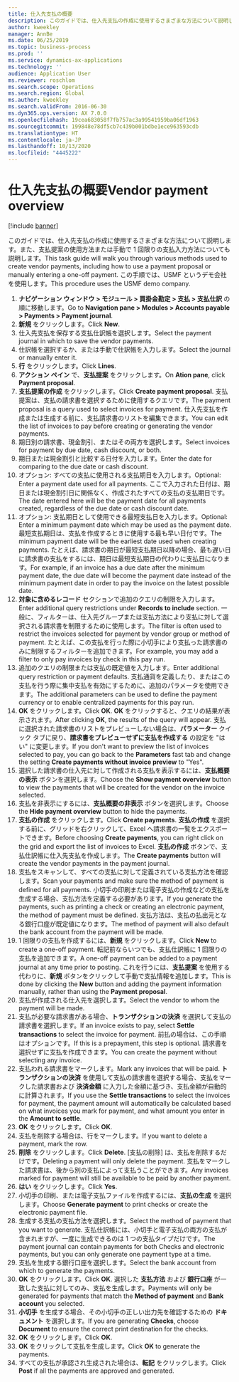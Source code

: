 ```yaml
---
title: 仕入先支払の概要
description: このガイドでは、仕入先支払の作成に使用するさまざまな方法について説明します。また、支払提案の使用方法または手動で 1 回限りの支払入力方法についても説明します。
author: kweekley
manager: AnnBe
ms.date: 06/25/2019
ms.topic: business-process
ms.prod: ''
ms.service: dynamics-ax-applications
ms.technology: ''
audience: Application User
ms.reviewer: roschlom
ms.search.scope: Operations
ms.search.region: Global
ms.author: kweekley
ms.search.validFrom: 2016-06-30
ms.dyn365.ops.version: AX 7.0.0
ms.openlocfilehash: 19cea683058f7fb757ac3a99541959ba06df1963
ms.sourcegitcommit: 199848e78df5cb7c439b001bdbe1ece963593cdb
ms.translationtype: HT
ms.contentlocale: ja-JP
ms.lasthandoff: 10/13/2020
ms.locfileid: "4445222"
---
```

# <a name="vendor-payment-overview"></a><span data-ttu-id="24406-103">仕入先支払の概要</span><span class="sxs-lookup"><span data-stu-id="24406-103">Vendor payment overview</span></span>

[!include [banner](../../includes/banner.md)]

<span data-ttu-id="24406-104">このガイドでは、仕入先支払の作成に使用するさまざまな方法について説明します。また、支払提案の使用方法または手動で 1 回限りの支払入力方法についても説明します。</span><span class="sxs-lookup"><span data-stu-id="24406-104">This task guide will walk you through various methods used to create vendor payments, including how to use a payment proposal or manually entering a one-off payment.</span></span> <span data-ttu-id="24406-105">この手順では、USMF というデモ会社を使用します。</span><span class="sxs-lookup"><span data-stu-id="24406-105">This procedure uses the USMF demo company.</span></span>

1. <span data-ttu-id="24406-106">**ナビゲーション ウィンドウ > モジュール > 買掛金勘定 > 支払 > 支払仕訳** の順に移動します。</span><span class="sxs-lookup"><span data-stu-id="24406-106">Go to **Navigation pane > Modules > Accounts payable > Payments > Payment journal**.</span></span>
2. <span data-ttu-id="24406-107">**新規** をクリックします。</span><span class="sxs-lookup"><span data-stu-id="24406-107">Click **New**.</span></span>
3. <span data-ttu-id="24406-108">仕入先支払を保存する支払仕訳帳を選択します。</span><span class="sxs-lookup"><span data-stu-id="24406-108">Select the payment journal in which to save the vendor payments.</span></span> 
4. <span data-ttu-id="24406-109">仕訳帳を選択するか、または手動で仕訳帳を入力します。</span><span class="sxs-lookup"><span data-stu-id="24406-109">Select the journal or manually enter it.</span></span>
5. <span data-ttu-id="24406-110">**行** をクリックします。</span><span class="sxs-lookup"><span data-stu-id="24406-110">Click **Lines**.</span></span>
6. <span data-ttu-id="24406-111">**アクション ペイン** で、**支払提案** をクリックします。</span><span class="sxs-lookup"><span data-stu-id="24406-111">On **Ation pane**, click **Payment proposal**.</span></span>
7. <span data-ttu-id="24406-112">**支払提案の作成** をクリックします。</span><span class="sxs-lookup"><span data-stu-id="24406-112">Click **Create payment proposal**.</span></span> <span data-ttu-id="24406-113">支払提案は、支払の請求書を選択するために使用するクエリです。</span><span class="sxs-lookup"><span data-stu-id="24406-113">The payment proposal is a query used to select invoices for payment.</span></span> <span data-ttu-id="24406-114">仕入先支払を作成または生成する前に、支払請求書のリストを編集できます。</span><span class="sxs-lookup"><span data-stu-id="24406-114">You can edit the list of invoices to pay before creating or generating the vendor payments.</span></span>
8. <span data-ttu-id="24406-115">期日別の請求書、現金割引、またはその両方を選択します。</span><span class="sxs-lookup"><span data-stu-id="24406-115">Select invoices for payment by due date, cash discount, or both.</span></span> 
9. <span data-ttu-id="24406-116">期日または現金割引と比較する日付を入力します。</span><span class="sxs-lookup"><span data-stu-id="24406-116">Enter the date for comparing to the due date or cash discount.</span></span> 
10. <span data-ttu-id="24406-117">オプション: すべての支払に使用される支払期日を入力します。</span><span class="sxs-lookup"><span data-stu-id="24406-117">Optional: Enter a payment date used for all payments.</span></span> <span data-ttu-id="24406-118">ここで入力された日付は、期日または現金割引日に関係なく、作成されたすべての支払の支払期日です。</span><span class="sxs-lookup"><span data-stu-id="24406-118">The date entered here will be the payment date for all payments created, regardless of the due date or cash discount date.</span></span>  
11. <span data-ttu-id="24406-119">オプション: 支払期日として使用できる最短支払日を入力します。</span><span class="sxs-lookup"><span data-stu-id="24406-119">Optional: Enter a minimum payment date which may be used as the payment date.</span></span> <span data-ttu-id="24406-120">最短支払期日は、支払を作成するときに使用する最も早い日付です。</span><span class="sxs-lookup"><span data-stu-id="24406-120">The minimum payment date will be the earliest date used when creating payments.</span></span> <span data-ttu-id="24406-121">たとえば、請求書の期日が最短支払期日以降の場合、最も遅い日に請求書の支払をするには、期日は最短支払期日の代わりに支払日になります。</span><span class="sxs-lookup"><span data-stu-id="24406-121">For example, if an invoice has a due date after the minimum payment date, the due date will become the payment date instead of the minimum payment date in order to pay the invoice on the latest possible date.</span></span>
12. <span data-ttu-id="24406-122">**対象に含めるレコード** セクションで追加のクエリの制限を入力します。</span><span class="sxs-lookup"><span data-stu-id="24406-122">Enter additional query restrictions under **Records to include** section.</span></span> <span data-ttu-id="24406-123">一般に、フィルターは、仕入先グループまたは支払方法により支払に対して選択される請求書を制限するために使用します。</span><span class="sxs-lookup"><span data-stu-id="24406-123">The filter is often used to restrict the invoices selected for payment by vendor group or method of payment.</span></span> <span data-ttu-id="24406-124">たとえば、この支払を行った際に小切手により支払った請求書のみに制限するフィルターを追加できます。</span><span class="sxs-lookup"><span data-stu-id="24406-124">For example, you may add a filter to only pay invoices by check in this pay run.</span></span>
13. <span data-ttu-id="24406-125">追加のクエリの制限または支払の既定値を入力します。</span><span class="sxs-lookup"><span data-stu-id="24406-125">Enter additional query restriction or payment defaults.</span></span> <span data-ttu-id="24406-126">支払通貨を定義したり、またはこの支払を行う際に集中支払を有効にするために、追加のパラメータを使用できます。</span><span class="sxs-lookup"><span data-stu-id="24406-126">The additional parameters can be used to define the payment currency or to enable centralized payments for this pay run.</span></span>  
14. <span data-ttu-id="24406-127">**OK** をクリックします。</span><span class="sxs-lookup"><span data-stu-id="24406-127">Click **OK**.</span></span> <span data-ttu-id="24406-128">**OK** をクリックすると、クエリの結果が表示されます。</span><span class="sxs-lookup"><span data-stu-id="24406-128">After clicking **OK**, the results of the query will appear.</span></span> <span data-ttu-id="24406-129">支払に選択された請求書のリストをプレビューしない場合は、**パラメーター** クイック タブに戻り、**請求書をプレビューせずに支払を作成する** の設定を "はい" に変更します。</span><span class="sxs-lookup"><span data-stu-id="24406-129">If you don't want to preview the list of invoices selected to pay, you can go back to the **Parameters** fast tab and change the setting **Create payments without invoice preview** to "Yes".</span></span>  
15. <span data-ttu-id="24406-130">選択した請求書の仕入先に対して作成される支払を表示するには、**支払概要の表示** ボタンを選択します。</span><span class="sxs-lookup"><span data-stu-id="24406-130">Choose the **Show payment overview** button to view the payments that will be created for the vendor on the invoice selected.</span></span>
16. <span data-ttu-id="24406-131">支払を非表示にするには、**支払概要の非表示** ボタンを選択します。</span><span class="sxs-lookup"><span data-stu-id="24406-131">Choose the **Hide payment overview** button to hide the payments.</span></span> 
17. <span data-ttu-id="24406-132">**支払の作成** をクリックします。</span><span class="sxs-lookup"><span data-stu-id="24406-132">Click **Create payments**.</span></span> <span data-ttu-id="24406-133">**支払の作成** を選択する前に、グリッドを右クリックして、Excel へ請求書の一覧をエクスポートできます。</span><span class="sxs-lookup"><span data-stu-id="24406-133">Before choosing **Create payments**, you can right click on the grid and export the list of invoices to Excel.</span></span> <span data-ttu-id="24406-134">**支払の作成** ボタンで、支払仕訳帳に仕入先支払を作成します。</span><span class="sxs-lookup"><span data-stu-id="24406-134">The **Create payments** button will create the vendor payments in the payment journal.</span></span>  
18. <span data-ttu-id="24406-135">支払をスキャンして、すべての支払に対して定義されている支払方法を確認します。</span><span class="sxs-lookup"><span data-stu-id="24406-135">Scan your payments and make sure the method of payment is defined for all payments.</span></span> <span data-ttu-id="24406-136">小切手の印刷または電子支払の作成などの支払を生成する場合、支払方法を定義する必要があります。</span><span class="sxs-lookup"><span data-stu-id="24406-136">If you generate the payments, such as printing a check or creating an electronic payment, the method of payment must be defined.</span></span> <span data-ttu-id="24406-137">支払方法は、支払の払出元となる銀行口座が既定値になります。</span><span class="sxs-lookup"><span data-stu-id="24406-137">The method of payment will also default the bank account from the payment will be made.</span></span>  
19. <span data-ttu-id="24406-138">1 回限りの支払を作成するには、**新規** をクリックします。</span><span class="sxs-lookup"><span data-stu-id="24406-138">Click **New** to create a one-off payment.</span></span> <span data-ttu-id="24406-139">転記前ならいつでも、支払仕訳帳に 1 回限りの支払を追加できます。</span><span class="sxs-lookup"><span data-stu-id="24406-139">A one-off payment can be added to a payment journal at any time prior to posting.</span></span> <span data-ttu-id="24406-140">これを行うには、**支払提案** を使用する代わりに、**新規** ボタンをクリックして手動で支払情報を追加します。</span><span class="sxs-lookup"><span data-stu-id="24406-140">This is done by clicking the **New** button and adding the payment information manually, rather than using the **Payment proposal**.</span></span>  
20. <span data-ttu-id="24406-141">支払が作成される仕入先を選択します。</span><span class="sxs-lookup"><span data-stu-id="24406-141">Select the vendor to whom the payment will be made.</span></span>
21. <span data-ttu-id="24406-142">支払が必要な請求書がある場合、**トランザクションの決済** を選択して支払の請求書を選択します。</span><span class="sxs-lookup"><span data-stu-id="24406-142">If an invoice exists to pay, select **Settle transactions** to select the invoice for payment.</span></span> <span data-ttu-id="24406-143">前払の場合は、この手順はオプションです。</span><span class="sxs-lookup"><span data-stu-id="24406-143">If this is a prepayment, this step is optional.</span></span> <span data-ttu-id="24406-144">請求書を選択せずに支払を作成できます。</span><span class="sxs-lookup"><span data-stu-id="24406-144">You can create the payment without selecting any invoice.</span></span> 
22. <span data-ttu-id="24406-145">支払われる請求書をマークします。</span><span class="sxs-lookup"><span data-stu-id="24406-145">Mark any invoices that will be paid.</span></span> <span data-ttu-id="24406-146">**トランザクションの決済** を使用して支払の請求書を選択する場合、支払をマークした請求書および **決済金額** に入力した金額に基づき、支払金額が自動的に計算されます。</span><span class="sxs-lookup"><span data-stu-id="24406-146">If you use the **Settle transactions** to select the invoices for payment, the payment amount will automatically be calculated based on what invoices you mark for payment, and what amount you enter in the **Amount to settle**.</span></span>
23. <span data-ttu-id="24406-147">**OK** をクリックします。</span><span class="sxs-lookup"><span data-stu-id="24406-147">Click **OK**.</span></span>
24. <span data-ttu-id="24406-148">支払を削除する場合は、行をマークします。</span><span class="sxs-lookup"><span data-stu-id="24406-148">If you want to delete a payment, mark the row.</span></span>
25. <span data-ttu-id="24406-149">**削除** をクリックします。</span><span class="sxs-lookup"><span data-stu-id="24406-149">Click **Delete**.</span></span> <span data-ttu-id="24406-150">[支払の削除] は、支払を削除するだけです。</span><span class="sxs-lookup"><span data-stu-id="24406-150">Deleting a payment will only delete the payment.</span></span> <span data-ttu-id="24406-151">支払をマークした請求書は、後から別の支払によって支払うことができます。</span><span class="sxs-lookup"><span data-stu-id="24406-151">Any invoices marked for payment will still be available to be paid by another payment.</span></span>
26. <span data-ttu-id="24406-152">**はい** をクリックします。</span><span class="sxs-lookup"><span data-stu-id="24406-152">Click **Yes**.</span></span>
27. <span data-ttu-id="24406-153">小切手の印刷、または電子支払ファイルを作成するには、**支払の生成** を選択します。</span><span class="sxs-lookup"><span data-stu-id="24406-153">Choose **Generate payment** to print checks or create the electronic payment file.</span></span>
28. <span data-ttu-id="24406-154">生成する支払の支払方法を選択します。</span><span class="sxs-lookup"><span data-stu-id="24406-154">Select the method of payment that you want to generate.</span></span> <span data-ttu-id="24406-155">支払仕訳帳には、小切手と電子支払の両方の支払が含まれますが、一度に生成できるのは 1 つの支払タイプだけです。</span><span class="sxs-lookup"><span data-stu-id="24406-155">The payment journal can contain payments for both Checks and electronic payments, but you can only generate one payment type at a time.</span></span>
29. <span data-ttu-id="24406-156">支払を生成する銀行口座を選択します。</span><span class="sxs-lookup"><span data-stu-id="24406-156">Select the bank account from which to generate the payments.</span></span>
30. <span data-ttu-id="24406-157">**OK** をクリックします。</span><span class="sxs-lookup"><span data-stu-id="24406-157">Click **OK**.</span></span> <span data-ttu-id="24406-158">選択した **支払方法** および **銀行口座** が一致した支払に対してのみ、支払を生成します。</span><span class="sxs-lookup"><span data-stu-id="24406-158">Payments will only be generated for payments that match the **Method of payment** and **Bank account** you selected.</span></span>
31. <span data-ttu-id="24406-159">**小切手** を生成する場合、その小切手の正しい出力先を確認するための **ドキュメント** を選択します。</span><span class="sxs-lookup"><span data-stu-id="24406-159">If you are generating **Checks**, choose **Document** to ensure the correct print destination for the checks.</span></span>
32. <span data-ttu-id="24406-160">**OK** をクリックします。</span><span class="sxs-lookup"><span data-stu-id="24406-160">Click **OK**.</span></span>
33. <span data-ttu-id="24406-161">**OK** をクリックして支払を生成します。</span><span class="sxs-lookup"><span data-stu-id="24406-161">Click **OK** to generate the payments.</span></span>
34. <span data-ttu-id="24406-162">すべての支払が承認され生成された場合は、**転記** をクリックします。</span><span class="sxs-lookup"><span data-stu-id="24406-162">Click **Post** if all the payments are approved and generated.</span></span> 

